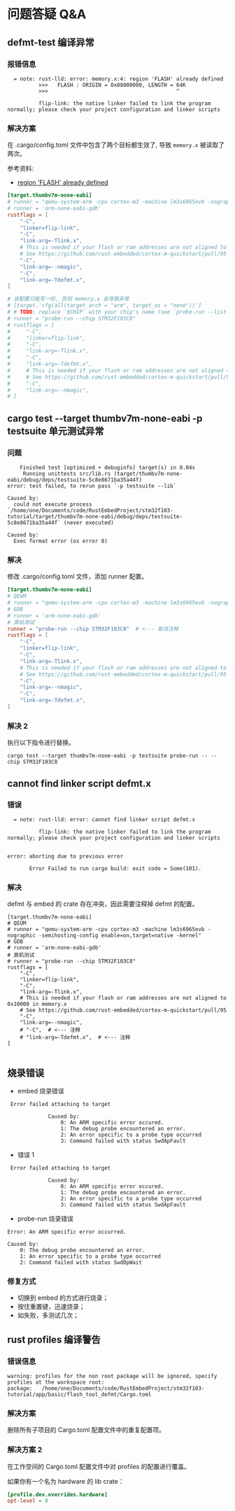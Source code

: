 # 问题答疑 Q&A

## defmt-test 编译异常

### 报错信息

```shell
  = note: rust-lld: error: memory.x:4: region 'FLASH' already defined
          >>>   FLASH : ORIGIN = 0x08000000, LENGTH = 64K
          >>>                                         ^

          flip-link: the native linker failed to link the program normally; please check your project configuration and linker scripts
```

### 解决方案

在 .cargo/config.toml 文件中包含了两个目标都生效了, 导致 `memory.x` 被读取了两次。

参考资料:

- [region 'FLASH' already defined](https://github.com/rust-embedded/cortex-m/issues/413)

```toml
[target.thumbv7m-none-eabi]
# runner = "qemu-system-arm -cpu cortex-m3 -machine lm3s6965evb -nographic -semihosting-config enable=on,target=native -kernel"
# runner = 'arm-none-eabi-gdb'
rustflags = [
    "-C",
    "linker=flip-link",
    "-C",
    "link-arg=-Tlink.x",
    # This is needed if your flash or ram addresses are not aligned to 0x10000 in memory.x
    # See https://github.com/rust-embedded/cortex-m-quickstart/pull/95
    "-C",
    "link-arg=--nmagic",
    "-C",
    "link-arg=-Tdefmt.x",
]

# 该配置只能写一份, 否则 memory.x 会导致异常
# [target.'cfg(all(target_arch = "arm", target_os = "none"))']
# # TODO: replace `$CHIP` with your chip's name (see `probe-run --list-chips` output)
# runner = "probe-run --chip STM32F103C8"
# rustflags = [
#     "-C",
#     "linker=flip-link",
#     "-C",
#     "link-arg=-Tlink.x",
#     "-C",
#     "link-arg=-Tdefmt.x",
#     # This is needed if your flash or ram addresses are not aligned to 0x10000 in memory.x
#     # See https://github.com/rust-embedded/cortex-m-quickstart/pull/95
#     "-C",
#     "link-arg=--nmagic",
# ]

```

## cargo test --target thumbv7m-none-eabi -p testsuite 单元测试异常

### 问题

```shell
    Finished test [optimized + debuginfo] target(s) in 0.04s
     Running unittests src/lib.rs (target/thumbv7m-none-eabi/debug/deps/testsuite-5c8e8671ba35a44f)
error: test failed, to rerun pass `-p testsuite --lib`

Caused by:
  could not execute process `/home/one/Documents/code/RustEmbedProject/stm32f103-tutorial/target/thumbv7m-none-eabi/debug/deps/testsuite-5c8e8671ba35a44f` (never executed)

Caused by:
  Exec format error (os error 8)
```

### 解决

修改 .cargo/config.toml 文件，添加 runner 配置。

```toml
[target.thumbv7m-none-eabi]
# QEUM
# runner = "qemu-system-arm -cpu cortex-m3 -machine lm3s6965evb -nographic -semihosting-config enable=on,target=native -kernel"
# GDB
# runner = 'arm-none-eabi-gdb'
# 真机测试
runner = "probe-run --chip STM32F103C8"  # <--- 取消注释
rustflags = [
    "-C",
    "linker=flip-link",
    "-C",
    "link-arg=-Tlink.x",
    # This is needed if your flash or ram addresses are not aligned to 0x10000 in memory.x
    # See https://github.com/rust-embedded/cortex-m-quickstart/pull/95
    "-C",
    "link-arg=--nmagic",
    "-C",
    "link-arg=-Tdefmt.x",
]
```

### 解决 2

执行以下指令进行替换。

```shell
cargo test --target thumbv7m-none-eabi -p testsuite probe-run -- --chip STM32F103C8
```

## cannot find linker script defmt.x

### 错误

```shell
  = note: rust-lld: error: cannot find linker script defmt.x

          flip-link: the native linker failed to link the program normally; please check your project configuration and linker scripts


error: aborting due to previous error

       Error Failed to run cargo build: exit code = Some(101).
```

### 解决

defmt 与 embed 的 crate 存在冲突，因此需要注释掉 defmt 的配置。

```shell
[target.thumbv7m-none-eabi]
# QEUM
# runner = "qemu-system-arm -cpu cortex-m3 -machine lm3s6965evb -nographic -semihosting-config enable=on,target=native -kernel"
# GDB
# runner = 'arm-none-eabi-gdb'
# 真机测试
# runner = "probe-run --chip STM32F103C8"
rustflags = [
    "-C",
    "linker=flip-link",
    "-C",
    "link-arg=-Tlink.x",
    # This is needed if your flash or ram addresses are not aligned to 0x10000 in memory.x
    # See https://github.com/rust-embedded/cortex-m-quickstart/pull/95
    "-C",
    "link-arg=--nmagic",
    # "-C",  # <--- 注释
    # "link-arg=-Tdefmt.x",  # <--- 注释
]


```

## 烧录错误

- embed 烧录错误

```shell
 Error failed attaching to target

             Caused by:
                 0: An ARM specific error occured.
                 1: The debug probe encountered an error.
                 2: An error specific to a probe type occurred
                 3: Command failed with status SwdApFault
```

- 错误 1

```shell
 Error failed attaching to target

             Caused by:
                 0: An ARM specific error occured.
                 1: The debug probe encountered an error.
                 2: An error specific to a probe type occurred
                 3: Command failed with status SwdApFault
```

- probe-run 烧录错误

```shell
Error: An ARM specific error occurred.

Caused by:
    0: The debug probe encountered an error.
    1: An error specific to a probe type occurred
    2: Command failed with status SwdDpWait
```

### 修复方式

- 切换到 embed 的方式进行烧录；
- 按住重置键，迅速烧录；
- 如失败，多测试几次；

## rust profiles 编译警告

### 错误信息

```shell
warning: profiles for the non root package will be ignored, specify profiles at the workspace root:
package:   /home/one/Documents/code/RustEmbedProject/stm32f103-tutorial/app/basic/flash_tool_defmt/Cargo.toml
```

### 解决方案

删除所有子项目的 Cargo.toml 配置文件中的重复配置项。

### 解决方案 2

在工作空间的 Cargo.toml 配置文件中对 profiles 的配置进行覆盖。

如果你有一个名为 hardware 的 lib crate：

```toml
[profile.dev.overrides.hardware]
opt-level = 0
```
